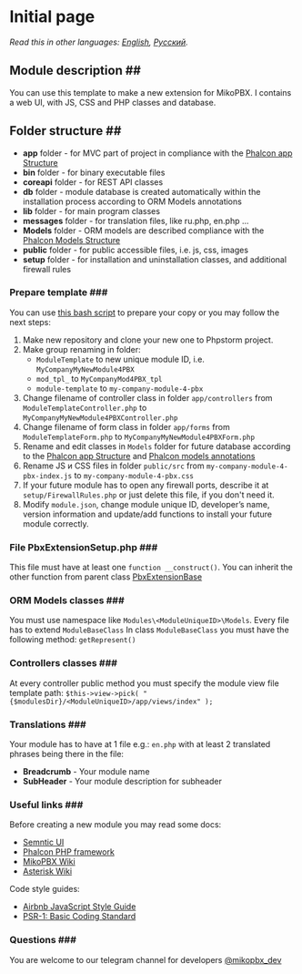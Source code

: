 # Initial page

_Read this in other languages:_ [_English_](./)_,_ [_Русский_](https://github.com/mikopbx/ModuleTemplate/tree/b68ff6f52f842c6f9a3488b15da93992862058be/README.ru.md)_._

## Module description \#\#

You can use this template to make a new extension for MikoPBX. I contains a web UI, with JS, CSS and PHP classes and database.

## Folder structure \#\#

* **app** folder -  for MVC part of project in compliance with the [Phalcon app Structure](https://docs.phalcon.io/3.4/en/tutorial-basic#file-structure)  
* **bin** folder  - for binary executable files
* **coreapi** folder  - for REST API classes
* **db** folder - module database is created automatically within the installation process according to ORM Models annotations
* **lib** folder  -  for main program classes
* **messages** folder - for translation files, like ru.php, en.php ...
* **Models**  folder - ORM models are described  compliance with the [Phalcon Models Structure](https://docs.phalcon.io/3.4/en/db-models)
* **public** folder  - for public accessible files, i.e. js, css, images
* **setup** folder - for installation and uninstallation classes, and additional firewall rules

### Prepare template \#\#\#

You can use [this bash script](https://github.com/mikopbx/ExtensionsDevTools) to prepare your copy or you may follow the next steps:

1. Make new repository and clone your new one to Phpstorm project. 
2. Make group renaming in folder:
   * `ModuleTemplate` to new unique module ID, i.e. `MyCompanyMyNewModule4PBX`
   * `mod_tpl_` to `MyCompanyMod4PBX_tpl`
   * `module-template` to `my-company-module-4-pbx`  
3. Change filename of controller class in folder `app/controllers`  from `ModuleTemplateController.php` to `MyCompanyMyNewModule4PBXController.php`
4. Change filename of form class in folder `app/forms`  from `ModuleTemplateForm.php` to `MyCompanyMyNewModule4PBXForm.php`
5. Rename and edit classes in `Models` folder for future database according to the [Phalcon app Structure](https://docs.phalcon.io/3.4/en/db-models) and [Phalcon models annotations](https://docs.phalcon.io/3.4/en/db-models-metadata#annotations-strategy)
6. Rename JS и CSS files in folder `public/src` from `my-company-module-4-pbx-index.js` to `my-company-module-4-pbx.css`
7. If your future module has to open any firewall ports, describe it at `setup/FirewallRules.php` or just delete this file, if you don't need it.
8. Modify `module.json`, change module unique ID, developer’s name, version information and update/add functions to install your future module correctly.

### File PbxExtensionSetup.php \#\#\#

This file must have at least one `function __construct()`.  You can inherit the other function from parent class [PbxExtensionBase](https://github.com/mikopbx/core/blob/master/www/src/modules/PbxExtensionBase.php)

### ORM Models classes \#\#\#

You must use namespace like `Modules\<ModuleUniqueID>\Models`. Every file has to extend `ModuleBaseClass` In class `ModuleBaseClass` you must have the following method: `getRepresent()`

### Controllers classes \#\#\#

At every controller public method you must specify the module view file template path:  `$this->view->pick( "{$modulesDir}/<ModuleUniqueID>/app/views/index" );`

### Translations \#\#\#

Your module has to have at 1 file e.g.: `en.php` with at least 2 translated phrases being there in the file:

* **Breadcrumb** - Your module name
* **SubHeader** - Your module description for subheader

### Useful links \#\#\#

Before creating a new module you may read some docs:

* [Semntic UI](https://semantic-ui.com)
* [Phalcon PHP framework](https://docs.phalcon.io/3.4/en/introduction)
* [MikoPBX Wiki](https://wiki.mikopbx.com)
* [Asterisk Wiki](https://wiki.asterisk.org/wiki/display/AST/Home)

Code style guides:

* [Airbnb JavaScript Style Guide](https://github.com/airbnb/javascript)
* [PSR-1: Basic Coding Standard](https://www.php-fig.org/psr/psr-1/)

### Questions \#\#\#

You are welcome to our telegram channel for developers [@mikopbx\_dev](https://t.me/joinchat/AAPn5xSqZIpQnNnCAa3bBw)

